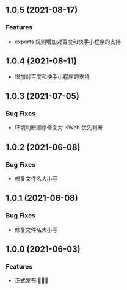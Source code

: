 ## 1.0.5 (2021-08-17)
### Features
* exports 规则增加对百度和快手小程序的支持

## 1.0.4 (2021-08-11)

* 增加对百度和快手小程序的支持

## 1.0.3 (2021-07-05)

### Bug Fixes

* 环境判断顺序修复为 isWeb 优先判断

## 1.0.2 (2021-06-08)

### Bug Fixes

* 修复文件名大小写
## 1.0.1 (2021-06-08)

### Bug Fixes

* 修复文件名大小写

## 1.0.0 (2021-06-03)

### Features

* 正式发布 🎉🎉🎉